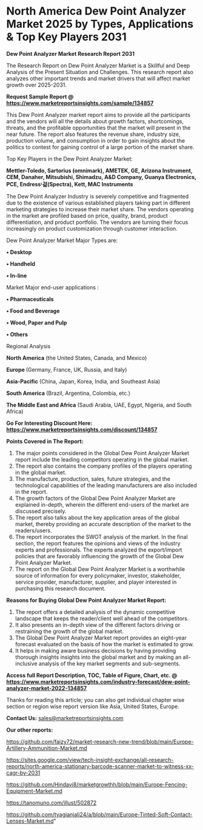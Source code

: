 # North America Dew Point Analyzer Market 2025 by Types, Applications & Top Key Players 2031

<strong>Dew Point Analyzer Market Research Report 2031</strong>

The Research Report on Dew Point Analyzer Market is a Skillful and Deep Analysis of the Present Situation and Challenges. This research report also analyzes other important trends and market drivers that will affect market growth over 2025-2031.

<strong>Request Sample Report @ <a href=https://www.marketreportsinsights.com/sample/134857>https://www.marketreportsinsights.com/sample/134857</a></strong>

This Dew Point Analyzer market report aims to provide all the participants and the vendors will all the details about growth factors, shortcomings, threats, and the profitable opportunities that the market will present in the near future. The report also features the revenue share, industry size, production volume, and consumption in order to gain insights about the politics to contest for gaining control of a large portion of the market share.

Top Key Players in the Dew Point Analyzer Market:

<strong>Mettler-Toledo, Sartorius (omnimark), AMETEK, GE, Arizona Instrument, CEM, Danaher, Mitsubishi, Shimadzu, A&D Company, Guanya Electronics, PCE, Endressᶫ걺(Spectra), Kett, MAC Instruments</strong>

The Dew Point Analyzer Industry is severely competitive and fragmented due to the existence of various established players taking part in different marketing strategies to increase their market share. The vendors operating in the market are profiled based on price, quality, brand, product differentiation, and product portfolio. The vendors are turning their focus increasingly on product customization through customer interaction.

Dew Point Analyzer Market Major Types are:

<strong>• Desktop

• Handheld

• In-line</strong>

Market Major end-user applications :

<strong>• Pharmaceuticals

• Food and Beverage

• Wood, Paper and Pulp

• Others</strong>

Regional Analysis

</u><strong><b>North America</b></strong> (the United States, Canada, and Mexico)

<strong><b>Europe </b></strong>(Germany, France, UK, Russia, and Italy)

<strong><b>Asia-Pacific</b></strong> (China, Japan, Korea, India, and Southeast Asia)

<strong><b>South America</b></strong> (Brazil, Argentina, Colombia, etc.)

<strong><b>The Middle East and Africa</b></strong> (Saudi Arabia, UAE, Egypt, Nigeria, and South Africa)

<strong>Go For Interesting Discount Here: <a href=https://www.marketreportsinsights.com/discount/134857>https://www.marketreportsinsights.com/discount/134857</a></strong>

<strong>Points Covered in The Report:</strong>
<ol>
  <li>The major points considered in the Global Dew Point Analyzer Market report include the leading competitors operating in the global market.</li>
  <li>The report also contains the company profiles of the players operating in the global market.</li>
  <li>The manufacture, production, sales, future strategies, and the technological capabilities of the leading manufacturers are also included in the report.</li>
  <li>The growth factors of the Global Dew Point Analyzer Market are explained in-depth, wherein the different end-users of the market are discussed precisely.</li>
  <li>The report also talks about the key application areas of the global market, thereby providing an accurate description of the market to the readers/users.</li>
  <li>The report incorporates the SWOT analysis of the market. In the final section, the report features the opinions and views of the industry experts and professionals. The experts analyzed the export/import policies that are favorably influencing the growth of the Global Dew Point Analyzer Market.</li>
  <li>The report on the Global Dew Point Analyzer Market is a worthwhile source of information for every policymaker, investor, stakeholder, service provider, manufacturer, supplier, and player interested in purchasing this research document.</li>
</ol>
<strong>Reasons for Buying Global Dew Point Analyzer Market Report:</strong>

<ol>
  <li>The report offers a detailed analysis of the dynamic competitive landscape that keeps the reader/client well ahead of the competitors.</li>
  <li>It also presents an in-depth view of the different factors driving or restraining the growth of the global market.</li>
  <li>The Global Dew Point Analyzer Market report provides an eight-year forecast evaluated on the basis of how the market is estimated to grow.</li>
  <li>It helps in making aware business decisions by having providing thorough insights insights into the global market and by making an all-inclusive analysis of the key market segments and sub-segments.</li>
</ol>
<strong>Access full Report Description, TOC, Table of Figure, Chart, etc. @ <a href=https://www.marketreportsinsights.com/industry-forecast/dew-point-analyzer-market-2022-134857>https://www.marketreportsinsights.com/industry-forecast/dew-point-analyzer-market-2022-134857</a></strong>


Thanks for reading this article; you can also get individual chapter wise section or region wise report version like Asia, United States, Europe.

<strong>Contact Us:</strong>
sales@marketreportsinsights.com

<strong>Our other reports:</strong>

<a href=https://github.com/faizy72/market-research-new-trend/blob/main/Europe-Artillery-Ammunition-Market.md>https://github.com/faizy72/market-research-new-trend/blob/main/Europe-Artillery-Ammunition-Market.md</a>

<a href=https://sites.google.com/view/tech-insight-exchange/all-research-reports/north-america-stationary-barcode-scanner-market-to-witness-xx-cagr-by-2031>https://sites.google.com/view/tech-insight-exchange/all-research-reports/north-america-stationary-barcode-scanner-market-to-witness-xx-cagr-by-2031</a>

<a href=https://github.com/Hindavi8/marketgrowthh/blob/main/Europe-Fencing-Equipment-Market.md>https://github.com/Hindavi8/marketgrowthh/blob/main/Europe-Fencing-Equipment-Market.md</a>

<a href=https://tanomuno.com/illust/502872>https://tanomuno.com/illust/502872</a>

<a href=https://github.com/tyagianjali24/a/blob/main/Europe-Tinted-Soft-Contact-Lenses-Market.md>https://github.com/tyagianjali24/a/blob/main/Europe-Tinted-Soft-Contact-Lenses-Market.md</a>"
